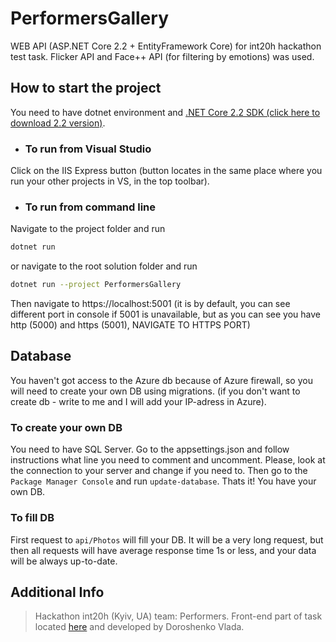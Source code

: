 # PerformersGallery
WEB API (ASP.NET Core 2.2 + EntityFramework Core) for int20h hackathon test task. 
Flicker API and Face++ API (for filtering by emotions) was used.

## How to start the project
You need to have dotnet environment and [.NET Core 2.2 SDK (click here to download 2.2 version)](https://dotnet.microsoft.com/download/dotnet-core/2.2).
- ### To run from Visual Studio
Click on the IIS Express button (button locates in the same place where you run your other projects in VS, in the top toolbar).
- ### To run from command line
Navigate to the project folder and run 
```sh
dotnet run
```
or navigate to the root solution folder and run
```sh
dotnet run --project PerformersGallery
```
Then navigate to https://localhost:5001 (it is by default, you can see different port in console if 5001 is unavailable, but as you can see
you have http (5000) and https (5001), NAVIGATE TO HTTPS PORT)


## Database
You haven't got access to the Azure db because of Azure firewall, so you will need to create your own DB using migrations. 
(if you don't want to create db - write to  me and I will add your IP-adress in Azure).
### To create your own DB
You need to have SQL Server. Go to the appsettings.json and follow instructions what line you need to comment and uncomment.
Please, look at the connection to your server and change if you need to.
Then go to the `Package Manager Console` and run `update-database`. Thats it! You have your own DB.
### To fill DB
First request to `api/Photos` will fill your DB. It will be a very long request, but then all requests will have average response time 1s
or less, and your data will be always up-to-date.


## Additional Info
> Hackathon int20h (Kyiv, UA) team: Performers.
> Front-end part of task located [here](https://github.com/vlada-dr/performers-gallery) and developed by Doroshenko Vlada.
